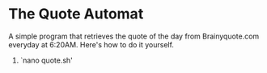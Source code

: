 # The Quote Automat

A simple program that retrieves the quote of the day from Brainyquote.com everyday at 6:20AM.
Here's how to do it yourself.

1. `nano quote.sh'
